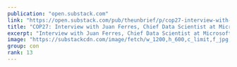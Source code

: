 ```yaml
---
publication: "open.substack.com"
link: "https://open.substack.com/pub/theunbrief/p/cop27-interview-with-juan-ferres"
title: "COP27: Interview with Juan Ferres, Chief Data Scientist at Microsoft | Interview with Sandro Giuliani, CEO of GESDA | WTO Launches World Trade Report"
excerpt: "Interview with Juan Ferres, Chief Data Scientist at Microsoft, and Director of the AI for Good Lab Maya Plentz We are seeing, at COP27, a great push from the private sector to be truly engaged and wor"
image: "https://substackcdn.com/image/fetch/w_1200,h_600,c_limit,f_jpg,q_auto:good,fl_progressive:steep/https%3A%2F%2Fbucketeer-e05bbc84-baa3-437e-9518-adb32be77984.s3.amazonaws.com%2Fpublic%2Fimages%2F6422f255-01fa-4154-8f40-51bba09a287c_610x610.jpeg"
group: con
rank: 13
---
```

